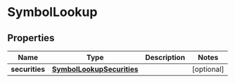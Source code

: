 # SymbolLookup

## Properties
Name | Type | Description | Notes
------------ | ------------- | ------------- | -------------
**securities** | [**SymbolLookupSecurities**](SymbolLookupSecurities.md) |  |  [optional]

